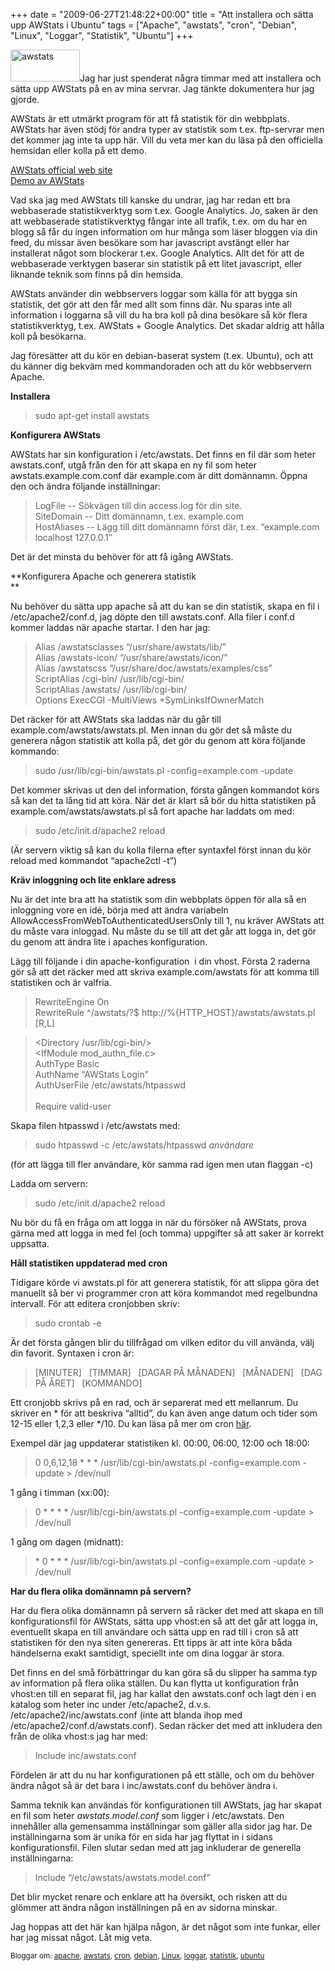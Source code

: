 +++
date = "2009-06-27T21:48:22+00:00"
title = "Att installera och sätta upp AWStats i Ubuntu"
tags = ["Apache", "awstats", "cron", "Debian", "Linux", "Loggar", "Statistik", "Ubuntu"]
+++

<img class="alignright size-full wp-image-691" title="awstats" src="/images/2009/06/awstats_logo4.png" alt="awstats" width="111" height="51" />Jag har just spenderat några timmar med att installera och sätta upp AWStats på en av mina servrar. Jag tänkte dokumentera hur jag gjorde.

AWStats är ett utmärkt program för att få statistik för din webbplats. AWStats har även stödj för andra typer av statistik som t.ex. ftp-servrar men det kommer jag inte ta upp här. Vill du veta mer kan du läsa på den officiella hemsidan eller kolla på ett demo.

[AWStats official web site][1]  
[Demo av AWStats][2]

Vad ska jag med AWStats till kanske du undrar, jag har redan ett bra webbaserade statistikverktyg som t.ex. Google Analytics. Jo, saken är den att webbaserade statistikverktyg fångar inte all trafik, t.ex. om du har en blogg så får du ingen information om hur många som läser bloggen via din feed, du missar även besökare som har javascript avstängt eller har installerat något som blockerar t.ex. Google Analytics. Allt det för att de webbaserade verktygen baserar sin statistik på ett litet javascript, eller liknande teknik som finns på din hemsida.

AWStats använder din webbservers loggar som källa för att bygga sin statistik, det gör att den får med allt som finns där. Nu sparas inte all information i loggarna så vill du ha bra koll på dina besökare så kör flera statistikverktyg, t.ex. AWStats + Google Analytics. Det skadar aldrig att hålla koll på besökarna.

Jag föresätter att du kör en debian-baserat system (t.ex. Ubuntu), och att du känner dig bekväm med kommandoraden och att du kör webbservern Apache.

**Installera**

> sudo apt-get install awstats

**Konfigurera AWStats**

AWStats har sin konfiguration i /etc/awstats. Det finns en fil där som heter awstats.conf, utgå från den för att skapa en ny fil som heter awstats.example.com.conf där example.com är ditt domännamn. Öppna den och ändra följande inställningar:

> LogFile -- Sökvägen till din access.log för din site.  
> SiteDomain -- Ditt domännamn, t.ex. example.com  
> HostAliases -- Lägg till ditt domännamn först där, t.ex. &#8220;example.com localhost 127.0.0.1&#8243;

Det är det minsta du behöver för att få igång AWStats.

**Konfigurera Apache och generera statistik  
**

Nu behöver du sätta upp apache så att du kan se din statistik, skapa en fil i /etc/apache2/conf.d, jag döpte den till awstats.conf. Alla filer i conf.d kommer laddas när apache startar. I den har jag:

> Alias /awstatsclasses &#8220;/usr/share/awstats/lib/&#8221;  
> Alias /awstats-icon/ &#8220;/usr/share/awstats/icon/&#8221;  
> Alias /awstatscss &#8220;/usr/share/doc/awstats/examples/css&#8221;  
> ScriptAlias /cgi-bin/ /usr/lib/cgi-bin/  
> ScriptAlias /awstats/ /usr/lib/cgi-bin/  
> Options ExecCGI -MultiViews +SymLinksIfOwnerMatch

Det räcker för att AWStats ska laddas när du går till example.com/awstats/awstats.pl. Men innan du gör det så måste du generera någon statistik att kolla på, det gör du genom att köra följande kommando:

> sudo /usr/lib/cgi-bin/awstats.pl -config=example.com -update

Det kommer skrivas ut den del information, första gången kommandot körs så kan det ta lång tid att köra. När det är klart så bör du hitta statistiken på example.com/awstats/awstats.pl så fort apache har laddats om med:

> sudo /etc/init.d/apache2 reload

(Är servern viktig så kan du kolla filerna efter syntaxfel först innan du kör reload med kommandot &#8220;apache2ctl -t&#8221;)

**Kräv inloggning och lite enklare adress**

Nu är det inte bra att ha statistik som din webbplats öppen för alla så en inloggning vore en idé, börja med att ändra variabeln AllowAccessFromWebToAuthenticatedUsersOnly till 1, nu kräver AWStats att du måste vara inloggad. Nu måste du se till att det går att logga in, det gör du genom att ändra lite i apaches konfiguration.

Lägg till följande i din apache-konfiguration  i din vhost. Första 2 raderna gör så att det räcker med att skriva example.com/awstats för att komma till statistiken och är valfria.

> RewriteEngine On  
> RewriteRule ^/awstats/?$ http://%{HTTP_HOST}/awstats/awstats.pl  [R,L]

> <Directory /usr/lib/cgi-bin/>  
> <IfModule mod\_authn\_file.c>  
> AuthType Basic  
> AuthName &#8220;AWStats Login&#8221;  
> AuthUserFile /etc/awstats/htpasswd  
> </IfModule>  
> Require valid-user  
> </Directory>

Skapa filen htpasswd i /etc/awstats med:

> sudo htpasswd -c /etc/awstats/htpasswd *användare*

(för att lägga till fler användare, kör samma rad igen men utan flaggan -c)

Ladda om servern:

> sudo /etc/init.d/apache2 reload

Nu bör du få en fråga om att logga in när du försöker nå AWStats, prova gärna med att logga in med fel (och tomma) uppgifter så att saker är korrekt uppsatta.

**Håll statistiken uppdaterad med cron**

Tidigare körde vi awstats.pl för att generera statistik, för att slippa göra det manuellt så ber vi programmer cron att köra kommandot med regelbundna intervall. För att editera cronjobben skriv:

> sudo crontab -e

Är det första gången blir du tillfrågad om vilken editor du vill använda, välj din favorit. Syntaxen i cron är:

> [MINUTER]   [TIMMAR]   [DAGAR PÅ MÅNADEN]   [MÅNADEN]   [DAG PÅ ÅRET]   [KOMMANDO]

Ett cronjobb skrivs på en rad, och är separerat med ett mellanrum. Du skriver en \* för att beskriva &#8220;alltid&#8221;, du kan även ange datum och tider som 12-15 eller 1,2,3 eller \*/10. Du kan läsa på mer om cron [här][3].

Exempel där jag uppdaterar statistiken kl. 00:00, 06:00, 12:00 och 18:00:

> 0 0,6,12,18 \* \* * /usr/lib/cgi-bin/awstats.pl -config=example.com -update > /dev/null

1 gång i timman (xx:00):

> 0 \* \* \* \* /usr/lib/cgi-bin/awstats.pl -config=example.com -update > /dev/null

1 gång om dagen (midnatt):

> \* 0 \* \* \* /usr/lib/cgi-bin/awstats.pl -config=example.com -update > /dev/null

**Har du flera olika domännamn på servern?**

Har du flera olika domännamn på servern så räcker det med att skapa en till konfigurationsfil för AWStats, sätta upp vhost:en så att det går att logga in, eventuellt skapa en till användare och sätta upp en rad till i cron så att statistiken för den nya siten genereras. Ett tipps är att inte köra båda händelserna exakt samtidigt, speciellt inte om dina loggar är stora.

Det finns en del små förbättringar du kan göra så du slipper ha samma typ av information på flera olika ställen. Du kan flytta ut konfiguration från vhost:en till en separat fil, jag har kallat den awstats.conf och lagt den i en katalog som heter inc under /etc/apache2, d.v.s. /etc/apache2/inc/awstats.conf (inte att blanda ihop med /etc/apache2/conf.d/awstats.conf). Sedan räcker det med att inkludera den från de olika vhost:s jag har med:

> Include inc/awstats.conf

Fördelen är att du nu har konfigurationen på ett ställe, och om du behöver ändra något så är det bara i inc/awstats.conf du behöver ändra i.

Samma teknik kan användas för konfigurationen till AWStats, jag har skapat en fil som heter *awstats.model.conf* som ligger i /etc/awstats. Den innehåller alla gemensamma inställningar som gäller alla sidor jag har. De inställningarna som är unika för en sida har jag flyttat in i sidans konfigurationsfil. Filen slutar sedan med att jag inkluderar de generella inställningarna:

> Include &#8220;/etc/awstats/awstats.model.conf&#8221;

Det blir mycket renare och enklare att ha översikt, och risken att du glömmer att ändra någon inställningen på en av sidorna minskar.

Jag hoppas att det här kan hjälpa någon, är det något som inte funkar, eller har jag missat något. Låt mig veta.

<small> <p class='technorati-tags'>
  Bloggar om: <a class='technorati-link' href='http://bloggar.se/om/apache' rel='tag' target='_self'>apache</a>, <a class='technorati-link' href='http://bloggar.se/om/awstats' rel='tag' target='_self'>awstats</a>, <a class='technorati-link' href='http://bloggar.se/om/cron' rel='tag' target='_self'>cron</a>, <a class='technorati-link' href='http://bloggar.se/om/debian' rel='tag' target='_self'>debian</a>, <a class='technorati-link' href='http://bloggar.se/om/Linux' rel='tag' target='_self'>Linux</a>, <a class='technorati-link' href='http://bloggar.se/om/loggar' rel='tag' target='_self'>loggar</a>, <a class='technorati-link' href='http://bloggar.se/om/statistik' rel='tag' target='_self'>statistik</a>, <a class='technorati-link' href='http://bloggar.se/om/ubuntu' rel='tag' target='_self'>ubuntu</a>
</p></small>

 [1]: http://awstats.sourceforge.net/
 [2]: http://www.nltechno.com/awstats/awstats.pl?config=destailleur.fr
 [3]: https://help.ubuntu.com/community/CronHowto

